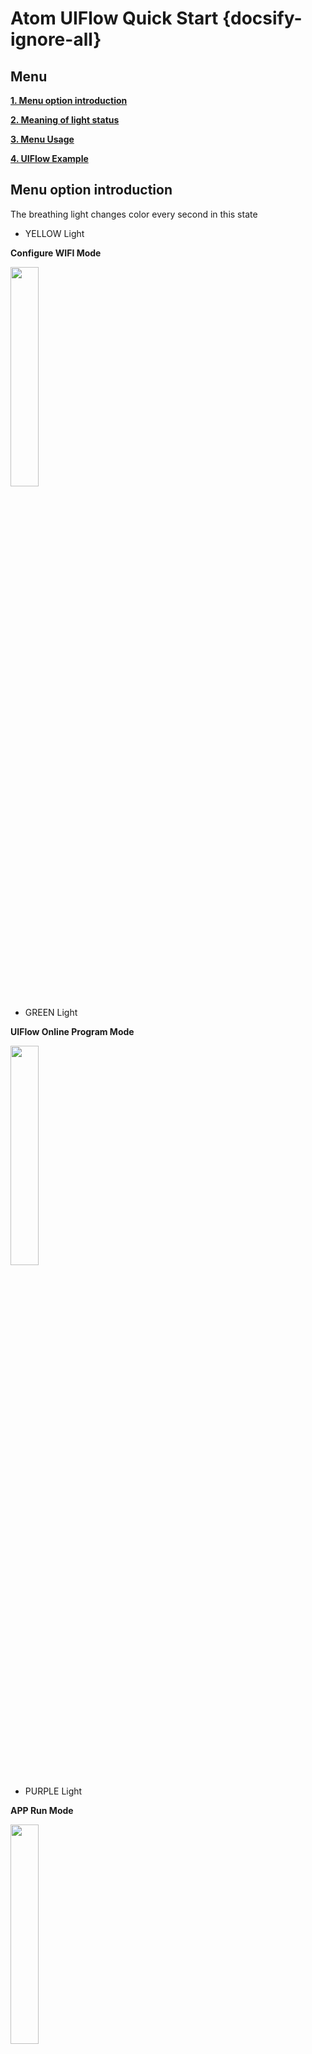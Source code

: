 # Atom UIFlow Quick Start {docsify-ignore-all}

## Menu

**[1. Menu option introduction](#Menu-option-introduction)**

**[2. Meaning of light status](#Meaning-of-light-status)**

**[3. Menu Usage](#Menu-Usage)**

**[4. UIFlow Example](#UIFlow-Example)**


## Menu option introduction

The breathing light changes color every second in this state

- YELLOW Light

**Configure WIFI Mode**

<img src="assets/img/product_pics/core/minicore/atom/atom_01.jpg" width="30%">

- GREEN Light

**UIFlow Online Program Mode**

<img src="assets/img/product_pics/core/minicore/atom/atom_02.jpg" width="30%">

- PURPLE Light

**APP Run Mode**

<img src="assets/img/product_pics/core/minicore/atom/atom_03.jpg" width="30%">

- BLUE Light

**USB Mode**

<img src="assets/img/product_pics/core/minicore/atom/atom_04.jpg" width="30%">

## Meaning of light status

- Breathing  red-light means the WIFI network is connecting

- Steady red-light means WIFI connection failed, press the middle button to reconnect

- Breathing  green-light indicates that the UIFLow server is connected normally

- Steady blue-light means the UIFlow server is not connected properly

- Breathing  blue-light to indicate that USB mode has been entered

- Steady yellow-light indicates that WEB network configuration is required 

## Menu Usage

1.	After burning the UIFlow firmware, the device enters the WEB distribution mode by default (the yellow-light is always on). At this time, Atom will automatically issue a WIFI hotspot, such as M5Stack-XXXX. Connect to this WIFI and open the browser. Enter 192.168.4.1 to enter the web configuration page. Enter The SSID and password are used for network connection. At this time, the red light flashes. After the connection is successful, the blue light stays on briefly (UIFlow server is not connected). When the green light flashes, the UIFlow server is connected normally. At this time, online programming can be performed.
<br>

2.	The device enters the last selected mode by default upon power-on. If you need to change the mode, just press and hold the middle button during power-on (or restart). The menu mode will automatically scroll in the form of lights until the lights change to the desired mode Release the color. For example, you need to reconfigure WIFI. When the device is powered on or restarted, press and hold the middle button until it is released when the yellow-light  breathing is displayed, and then enter WIFI configuration mode.

3.  API key can be seen through web configuration page or serial port tool

<img src="assets/img/product_pics/core/minicore/atom/apikey.png" width="50%" height="50%"><img src="assets/img/product_pics/core/minicore/atom/serialtool.png" width="50%" height="50%">

<br>

### UIFlow Example

- AtomMatrix

<img src="assets/img/product_pics/core/minicore/atom/atom_matrix_example.png" width="50%" height="50%">

- [Matrix Example](https://github.com/m5stack/M5-ProductExampleCodes/tree/master/Core/Atom/Atom%20Matrix)

- AtomLite

<img src="assets/img/product_pics/core/minicore/atom/atom_lite_example.png" width="50%" height="50%">

- [Lite Example](https://github.com/m5stack/M5-ProductExampleCodes/tree/master/Core/Atom/Atom%20Lite)